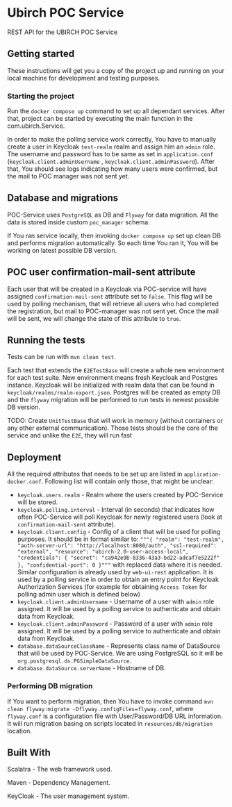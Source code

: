 # Ubirch POC Service

REST API for the UBIRCH POC Service

## Getting started

These instructions will get you a copy of the project up and running on your local machine for development and testing
purposes.

### Starting the project

Run the `docker compose up` command to set up all dependant services. After that, project can be started by executing
the main function in the com.ubirch.Service.

In order to make the polling service work correctly, You have to manually create a user in Keycloak `test-realm` realm
and assign him an `admin` role. The username and password has to be same as set
in `application.conf` (`keycloak.client.adminUsername`
, `keycloak.client.adminPassword`). After that, You should see logs indicating how many users were confirmed, but the
mail to POC manager was not sent yet.

## Database and migrations

POC-Service uses `PostgreSQL` as DB and `Flyway` for data migration. All the data is stored inside custom `poc_manager`
schema.

If You ran service locally, then invoking `docker compose up` set up clean DB and performs migration automatically. So
each time You ran it, You will be working on latest possible DB version.

## POC user confirmation-mail-sent attribute

Each user that will be created in a Keycloak via POC-service will have assigned  `confirmation-mail-sent` attribute set
to `false`. This flag will be used by polling mechanism, that will retrieve all users who had completed the
registration, but mail to POC-manager was not sent yet. Once the mail will be sent, we will change the state of this
attribute to `true`.

## Running the tests

Tests can be run with ```mvn clean test```.

Each test that extends the `E2ETestBase` will create a whole new environment for each test suite. New environment means
fresh Keycloak and Postgres instance. Keycloak will be initialized with realm data that can be found
in `keycloak/realms/realm-export.json`. Postgres will be created as empty DB and the `flyway`
migration will be performed to run tests in newest possible DB version.

TODO: Create `UnitTestBase` that will work in memory (without containers or any other external communication). Those
tests should be the core of the service and unlike the `E2E`, they will run fast

## Deployment

All the required attributes that needs to be set up are listed in `application-docker.conf`. Following list will contain
only those, that might be unclear:

* `keycloak.users.realm` - Realm where the users created by POC-Service will be stored.
* `keycloak.polling.interval` - Interval (in seconds) that indicates how often POC-Service will poll Keycloak for newly
  registered users (look at `confirmation-mail-sent` attribute).
* `keycloak.client.config` - Config of a client that will be used for polling purposes. It should be in format similar
  to:
  ` """{ "realm": "test-realm", "auth-server-url": "http://localhost:8080/auth", "ssl-required": "external", "resource": "ubirch-2.0-user-access-local", "credentials": { "secret": "ca942e9b-8336-43a3-bd22-adcaf7e5222f" }, "confidential-port": 0 }""" `
  with replaced data where it is needed. Similar configuration is already used by `web-ui-rest` application. It is used
  by a polling service in order to obtain an entry point for Keycloak Authorization Services (for example for
  obtaining `Access Token` for polling admin user which is defined below)
* `keycloak.client.adminUsername` - Username of a user with `admin` role assigned. It will be used by a polling service
  to authenticate and obtain data from Keycloak.
* `keycloak.client.adminPassword` - Password of a user with `admin` role assigned. It will be used by a polling service
  to authenticate and obtain data from Keycloak.
* `database.dataSourceClassName` - Represents class name of DataSource that will be used by POC-Service. We are using
  PostgreSQL so it will be `org.postgresql.ds.PGSimpleDataSource`.
* `database.dataSource.serverName` - Hostname of DB.

### Performing DB migration

If You want to perform migration, then You have to invoke
command `mvn clean flyway:migrate -Dflyway.configFiles=flyway.conf`, where `flyway.conf` is a configuration file with
User/Password/DB URL information. It will run migration basing on scripts located in `resources/db/migration` location.

## Built With

Scalatra - The web framework used.

Maven - Dependency Management.

KeyCloak - The user management system.
